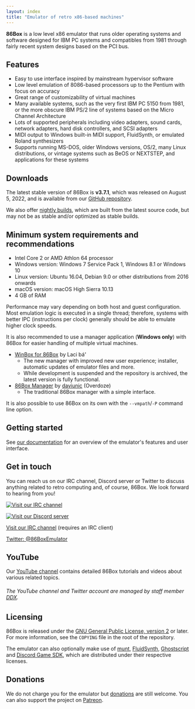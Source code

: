```yaml
---
layout: index
title: "Emulator of retro x86-based machines"
---
```


**86Box** is a low level x86 emulator that runs older operating systems and software designed for IBM PC systems and compatibles from 1981 through fairly recent system designs based on the PCI bus.

Features
--------
* Easy to use interface inspired by mainstream hypervisor software
* Low level emulation of 8086-based processors up to the Pentium with focus on accuracy
* Great range of customizability of virtual machines
* Many available systems, such as the very first IBM PC 5150 from 1981, or the more obscure IBM PS/2 line of systems based on the Micro Channel Architecture
* Lots of supported peripherals including video adapters, sound cards, network adapters, hard disk controllers, and SCSI adapters
* MIDI output to Windows built-in MIDI support, FluidSynth, or emulated Roland synthesizers
* Supports running MS-DOS, older Windows versions, OS/2, many Linux distributions, or vintage systems such as BeOS or NEXTSTEP, and applications for these systems

Downloads
---------
The latest stable version of 86Box is **v3.7.1**, which was released on August 5, 2022, and is available from our [GitHub repository](https://github.com/86Box/86Box/releases/latest).

We also offer [nightly builds](https://ci.86box.net/job/86Box), which are built from the latest source code, but may not be as stable and/or optimized as stable builds.

Minimum system requirements and recommendations
-----------------------------------------------
* Intel Core 2 or AMD Athlon 64 processor
* Windows version: Windows 7 Service Pack 1, Windows 8.1 or Windows 10
* Linux version: Ubuntu 16.04, Debian 9.0 or other distributions from 2016 onwards
* macOS version: macOS High Sierra 10.13
* 4 GB of RAM

Performance may vary depending on both host and guest configuration. Most emulation logic is executed in a single thread; therefore, systems with better IPC (instructions per clock) generally should be able to emulate higher clock speeds.

It is also recommended to use a manager application (**Windows only**) with 86Box for easier handling of multiple virtual machines.
* [WinBox for 86Box](https://github.com/86Box/WinBox-for-86Box) by Laci bá'
  * The new manager with improved new user experience; installer, automatic updates of emulator files and more.
  * While development is suspended and the repository is archived, the latest version is fully functional.
* [86Box Manager](https://github.com/86Box/86BoxManager) by [daviunic](https://github.com/daviunic) (Overdoze)
  * The traditional 86Box manager with a simple interface.

It is also possible to use 86Box on its own with the `--vmpath`/`-P` command line option.

Getting started
---------------
See [our documentation](https://86box.readthedocs.io/en/latest/index.html) for an overview of the emulator's features and user interface.

<a name="social" />Get in touch
-------------------------------
You can reach us on our IRC channel, Discord server or Twitter to discuss anything related to retro computing and, of course, 86Box. We look forward to hearing from you!

<div id="socialnew" markdown="block">

[![Visit our IRC channel](https://kiwiirc.com/buttons/irc.ringoflightning.net/86Box.png)](https://kiwiirc.com/client/irc.ringoflightning.net/?nick=website?#86Box)

[![Visit our Discord server](https://discordapp.com/api/guilds/262614059009048590/embed.png)](https://discord.gg/v5fCgFw)

</div><div id="socialold" markdown="block">

[Visit our IRC channel](irc://irc.ringoflightning.net/#86Box) (requires an IRC client)

</div>

[Twitter: @86BoxEmulator](https://twitter.com/86BoxEmulator)

YouTube
-------
Our [YouTube channel](https://youtube.com/c/86Box) contains detailed 86Box tutorials and videos about various related topics.
###### The YouTube channel and Twitter account are managed by staff member [DDX](https://ddxofficial.com).

Licensing
---------
86Box is released under the [GNU General Public License, version 2](https://www.gnu.org/licenses/old-licenses/gpl-2.0.html) or later. For more information, see the `COPYING` file in the root of the repository.

The emulator can also optionally make use of [munt](https://github.com/munt/munt), [FluidSynth](https://www.fluidsynth.org/), [Ghostscript](https://www.ghostscript.com/) and [Discord Game SDK](https://discord.com/developers/docs/game-sdk/sdk-starter-guide), which are distributed under their respective licenses.

Donations
---------
We do not charge you for the emulator but [donations](https://paypal.me/86Box) are still welcome. You can also support the project on [Patreon](https://www.patreon.com/86box).
